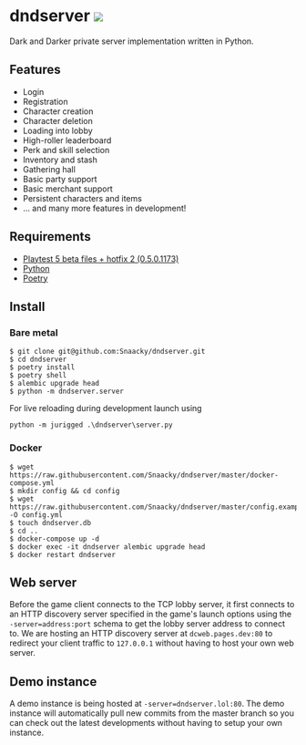 # dndserver <a href="https://discord.gg/JdUWpdyvKr"><img src="https://discordapp.com/api/guilds/1098711487125672016/widget.png?style=shield"></a>

Dark and Darker private server implementation written in Python.

## Features
* Login
* Registration
* Character creation
* Character deletion
* Loading into lobby
* High-roller leaderboard
* Perk and skill selection
* Inventory and stash
* Gathering hall
* Basic party support
* Basic merchant support
* Persistent characters and items
* ... and many more features in development!

## Requirements

- [Playtest 5 beta files + hotfix 2 (0.5.0.1173)](https://discord.gg/darkanddarker)
- [Python](https://www.python.org/)
- [Poetry](https://python-poetry.org/)

## Install

### Bare metal
```
$ git clone git@github.com:Snaacky/dndserver.git
$ cd dndserver
$ poetry install
$ poetry shell
$ alembic upgrade head
$ python -m dndserver.server
```

For live reloading during development launch using
```
python -m jurigged .\dndserver\server.py
```

### Docker
```
$ wget https://raw.githubusercontent.com/Snaacky/dndserver/master/docker-compose.yml
$ mkdir config && cd config
$ wget https://raw.githubusercontent.com/Snaacky/dndserver/master/config.example.yml -O config.yml
$ touch dndserver.db
$ cd ..
$ docker-compose up -d
$ docker exec -it dndserver alembic upgrade head
$ docker restart dndserver
```

## Web server
Before the game client connects to the TCP lobby server, it first connects to an HTTP discovery server specified in the game's launch options using the `-server=address:port` schema to get the lobby server address to connect to. We are hosting an HTTP discovery server at `dcweb.pages.dev:80` to redirect your client traffic to `127.0.0.1` without having to host your own web server.

## Demo instance
A demo instance is being hosted at `-server=dndserver.lol:80`. The demo instance will automatically pull new commits from the master branch so you can check out the latest developments without having to setup your own instance.
